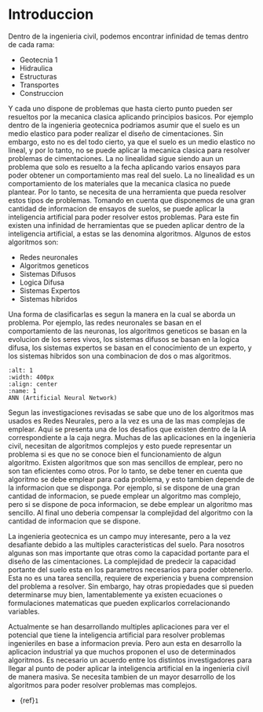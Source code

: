 # Introduccion

Dentro de la ingenieria civil, podemos encontrar infinidad de temas dentro de cada rama:

- Geotecnia 1
- Hidraulica
- Estructuras
- Transportes
- Construccion

Y cada uno dispone de problemas que hasta cierto punto pueden ser resueltos por la mecanica clasica aplicando principios basicos. Por ejemplo dentro de la ingenieria geotecnica podriamos asumir que el suelo es un medio elastico para poder realizar el diseño de cimentaciones. Sin embargo, esto no es del todo cierto, ya que el suelo es un medio elastico no lineal, y por lo tanto, no se puede aplicar la mecanica clasica para resolver problemas de cimentaciones. La no linealidad sigue siendo aun un problema que solo es resuelto a la fecha aplicando varios ensayos para poder obtener un comportamiento mas real del suelo. La no linealidad es un comportamiento de los materiales que la mecanica clasica no puede plantear. Por lo tanto, se necesita de una herramienta que pueda resolver estos tipos de problemas. Tomando en cuenta que disponemos de una gran cantidad de informacion de ensayos de suelos, se puede aplicar la inteligencia artificial para poder resolver estos problemas. Para este fin existen una infinidad de herramientas que se pueden aplicar dentro de la inteligencia artificial, a estas se las denomina algoritmos. Algunos de estos algoritmos son:

- Redes neuronales
- Algoritmos geneticos
- Sistemas Difusos
- Logica Difusa
- Sistemas Expertos
- Sistemas hibridos

Una forma de clasificarlas es segun la manera en la cual se aborda un problema. Por ejemplo, las redes neuronales se basan en el comportamiento de las neuronas, los algoritmos geneticos se basan en la evolucion de los seres vivos, los sistemas difusos se basan en la logica difusa, los sistemas expertos se basan en el conocimiento de un experto, y los sistemas hibridos son una combinacion de dos o mas algoritmos.

```{figure} 1.svg
:alt: 1
:width: 400px
:align: center
:name: 1
ANN (Artificial Neural Network)
```

Segun las investigaciones revisadas se sabe que uno de los algoritmos mas usados es Redes Neurales, pero a la vez es una de las mas complejas de emplear. Aqui se presenta una de los desafios que existen dentro de la IA correspondiente a la caja negra. Muchas de las aplicaciones en la ingenieria civil, necesitan de algoritmos complejos y esto puede representar un problema si es que no se conoce bien el funcionamiento de algun algoritmo. Existen algoritmos que son mas sencillos de emplear, pero no son tan eficientes como otros. Por lo tanto, se debe tener en cuenta que algoritmo se debe emplear para cada problema, y esto tambien depende de la informacion que se disponga. Por ejemplo, si se dispone de una gran cantidad de informacion, se puede emplear un algoritmo mas complejo, pero si se dispone de poca informacion, se debe emplear un algoritmo mas sencillo. Al final uno deberia compensar la complejidad del algoritmo con la cantidad de informacion que se dispone.

La ingenieria geotecnica es un campo muy interesante, pero a la vez desafiante debido a las multiples caracteristicas del suelo. Para nosotros algunas son mas importante que otras como la capacidad portante para el diseño de las cimentaciones. La complejidad de predecir la capacidad portante del suelo esta en los parametros necesarios para poder obtenerlo. Esta no es una tarea sencilla, requiere de experiencia y buena comprension del problema a resolver. Sin embargo, hay otras propiedades que si pueden determinarse muy bien, lamentablemente ya existen ecuaciones o formulaciones matematicas que pueden explicarlos correlacionando variables.

Actualmente se han desarrollando multiples aplicaciones para ver el potencial que tiene la inteligencia artificial para resolver problemas ingenieriles en base a informacion previa. Pero aun esta en desarrollo la aplicacion industrial ya que muchos proponen el uso de determinados algoritmos. Es necesario un acuerdo entre los distintos investigadores para llegar al punto de poder aplicar la inteligencia artificial en la ingenieria civil de manera masiva. Se necesita tambien de un mayor desarrollo de los algoritmos para poder resolver problemas mas complejos.

- {ref}`1`